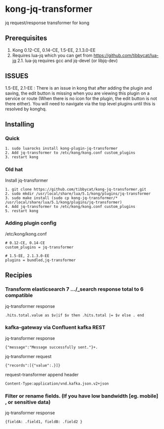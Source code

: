 # kong-jq-transformer
jq request/response transformer for kong
## Prerequisites
1. Kong 0.12-CE, 0.14-CE, 1.5-EE, 2.1.3.0-EE
2. Requires lua-jq which you can get from https://github.com/tibbycat/lua-jq
2.1. lua-jq requires gcc and jq-devel (or libjq-dev)
## ISSUES
1.5-EE, 2.1-EE : There is an issue in kong that after adding the plugin and saving, the edit button is missing when you are viewing this plugin on a service or route (When there is no icon for the plugin, the edit button is not there either). You will need to navigate via the top level plugins until this is resolved by konghq.
## Installing
### Quick
```
1. sudo luarocks install kong-plugin-jq-transformer
2. Add jq-transformer to /etc/kong/kong.conf custom_plugins
3. restart kong
```
### Old hat
Install jq-transformer
```
1. git clone https://github.com/tibbycat/kong-jq-transformer.git
2. sudo mkdir /usr/local/share/lua/5.1/kong/plugins/jq-transformer
3. sudo make install (sudo cp kong-jq-transformer/* /usr/local/share/lua/5.1/kong/plugins/jq-transformer)
4. Add jq-transformer to /etc/kong/kong.conf custom_plugins
5. restart kong
```
### Adding plugin config
/etc/kong/kong.conf
```
# 0.12-CE, 0.14-CE
custom_plugins = jq-transformer

```
```
# 1.5-EE, 2.1.3.0-EE
plugins = bundled,jq-transformer

```
## Recipies
### Transform elasticsearch 7 .../_search response total to 6 compatible
jq-transformer response
```
.hits.total.value as $v|if $v then .hits.total |= $v else . end
```
### kafka-gateway via Confluent kafka REST
jq-transformer response
```
{"message":"Message successfully sent."}+.
```
jq-transformer request
```
{"records":[{"value":.}]}
```
request-transformer append header
```
Content-Type:application/vnd.kafka.json.v2+json
```
### Filter or rename fields. (If you have low bandwidth [eg. mobile] , or sensitive data)
jq-transformer response
```
{fieldA: .field1, fieldB: .field2 }
```
